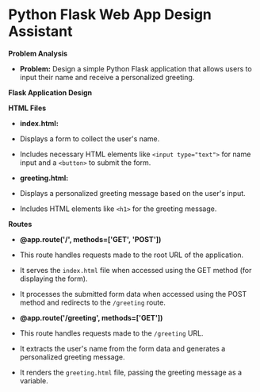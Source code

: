 # Python Flask Web App Design Assistant

**Problem Analysis**
- **Problem:** Design a simple Python Flask application that allows users to input their name and receive a personalized greeting.

**Flask Application Design**

**HTML Files**

- **index.html:**
 - Displays a form to collect the user's name.
 - Includes necessary HTML elements like `<input type="text">` for name input and a `<button>` to submit the form.

- **greeting.html:**
 - Displays a personalized greeting message based on the user's input.
 - Includes HTML elements like `<h1>` for the greeting message.

**Routes**

- **@app.route('/', methods=['GET', 'POST'])**
 - This route handles requests made to the root URL of the application.
 - It serves the `index.html` file when accessed using the GET method (for displaying the form).
 - It processes the submitted form data when accessed using the POST method and redirects to the `/greeting` route.

- **@app.route('/greeting', methods=['GET'])**
 - This route handles requests made to the `/greeting` URL.
 - It extracts the user's name from the form data and generates a personalized greeting message.
 - It renders the `greeting.html` file, passing the greeting message as a variable.